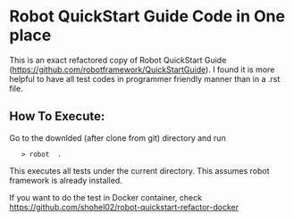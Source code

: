 Robot QuickStart Guide Code in One place
========================================

This is an exact refactored copy of Robot QuickStart Guide 
(https://github.com/robotframework/QuickStartGuide). I found it is more
helpful to have all test codes in programmer friendly manner than
in a .rst file. 

How To Execute:
---------------
Go to the downlded (after clone from git) directory and run

       > robot  .

This executes all tests under the current directory. This assumes robot
framework is already installed.

If you want to do the test in Docker container, check
https://github.com/shohel02/robot-quickstart-refactor-docker
